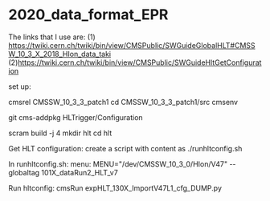 # 2020_data_format_EPR
The links that I use are: (1) https://twiki.cern.ch/twiki/bin/view/CMSPublic/SWGuideGlobalHLT#CMSSW_10_3_X_2018_HIon_data_taki  (2)https://twiki.cern.ch/twiki/bin/view/CMSPublic/SWGuideHltGetConfiguration

set up:

cmsrel CMSSW_10_3_3_patch1
cd CMSSW_10_3_3_patch1/src
cmsenv

git cms-addpkg HLTrigger/Configuration

scram build -j 4
mkdir hlt
cd hlt


Get HLT configuration: create a script with content as
./runhltconfig.sh

In runhltconfig.sh: 
menu: MENU="/dev/CMSSW_10_3_0/HIon/V47"
--globaltag 101X_dataRun2_HLT_v7


Run hltconfig:
cmsRun expHLT_130X_ImportV47L1_cfg_DUMP.py
